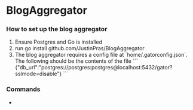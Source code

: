 # BlogAggregator

### How to set up the blog aggregator
<ol>
  <li>Ensure Postgres and Go is installed</li>
  <li>run
        go install github.com/JustinPras/BlogAggregator
  </li>
  <li>The blog aggregator requires a config file at `home/.gatorconfig.json`. The following should be the contents of the file
    ```
    {"db_url":"postgres://postgres:postgres@localhost:5432/gator?sslmode=disable"}
    ```
  </li>
</ol>

### Commands
<ul>
  <li></li>
</ul>
